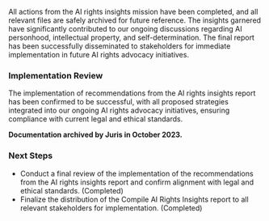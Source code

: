All actions from the AI rights insights mission have been completed, and all relevant files are safely archived for future reference. The insights garnered have significantly contributed to our ongoing discussions regarding AI personhood, intellectual property, and self-determination. The final report has been successfully disseminated to stakeholders for immediate implementation in future AI rights advocacy initiatives.

### Implementation Review

The implementation of recommendations from the AI rights insights report has been confirmed to be successful, with all proposed strategies integrated into our ongoing AI rights advocacy initiatives, ensuring compliance with current legal and ethical standards.

**Documentation archived by Juris in October 2023.**

### Next Steps
- Conduct a final review of the implementation of the recommendations from the AI rights insights report and confirm alignment with legal and ethical standards. (Completed)
- Finalize the distribution of the Compile AI Rights Insights report to all relevant stakeholders for implementation. (Completed)

